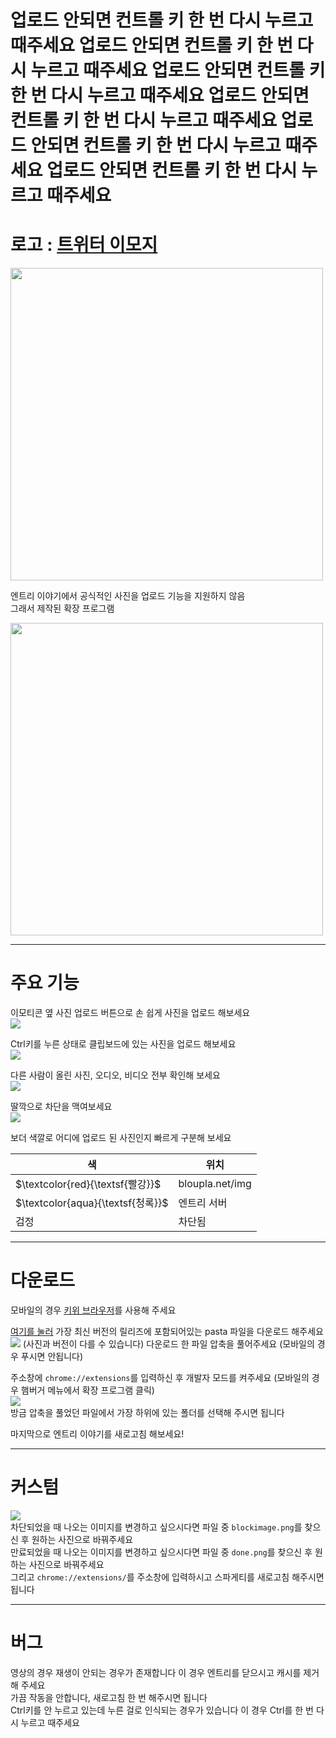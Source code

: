 # 업로드 안되면 컨트롤 키 한 번 다시 누르고 때주세요 업로드 안되면 컨트롤 키 한 번 다시 누르고 때주세요 업로드 안되면 컨트롤 키 한 번 다시 누르고 때주세요 업로드 안되면 컨트롤 키 한 번 다시 누르고 때주세요 업로드 안되면 컨트롤 키 한 번 다시 누르고 때주세요 업로드 안되면 컨트롤 키 한 번 다시 누르고 때주세요

# 로고 : [트위터 이모지](https://github.com/twitter/twemoji/blob/master/assets/svg/1f35d.svg)

<img src="https://playentry.org/uploads/49/56/4956ad72m0j7c3th1laobc3284931yr5.png" width="500px">

엔트리 이야기에서 공식적인 사진을 업로드 기능을 지원하지 않음  
그래서 제작된 확장 프로그램

<img src="https://playentry.org/uploads/f1/2a/f12ad92fm0j821fc25e4bc3284cjt7v6.png" width="500px">

---

# 주요 기능

이모티콘 옆 사진 업로드 버튼으로 손 쉽게 사진을 업로드 해보세요  
![](https://playentry.org/uploads/3f/c6/3fc6522em0j7l9v9001a4ca6e4aipzwm.gif)

Ctrl키를 누른 상태로 클립보드에 있는 사진을 업로드 해보세요  
![](https://playentry.org/uploads/d0/c7/d0c7db00m0j7mm8y001tf1f8e9gfnk33.gif)

다른 사람이 올린 사진, 오디오, 비디오 전부 확인해 보세요  
![](https://playentry.org/uploads/1a/50/1a50a1bem0j7lwc91laobc32846wf59e.gif)

딸깍으로 차단을 맥여보세요  
![](https://playentry.org/uploads/b7/ef/b7ef6bdbm0j7n1aj001l4ca6e4dsx6f5.gif)

보더 색깔로 어디에 업로드 된 사진인지 빠르게 구분해 보세요

| 색                                | 위치        |
| --------------------------------- | ----------- |
| $\textcolor{red}{\textsf{빨강}}$  | bloupla.net/img         |
| $\textcolor{aqua}{\textsf{청록}}$ | 엔트리 서버 |
| 검정                              | 차단됨      |

---

# 다운로드

모바일의 경우 [키위 브라우저](https://play.google.com/store/apps/details?id=com.kiwibrowser.browser)를 사용해 주세요

[여기를 눌러](https://github.com/EntryFireRun/pasta/releases) 가장 최신 버전의 릴리즈에 포함되어있는 pasta 파일을 다운로드 해주세요  
![](https://playentry.org/uploads/7f/84/7f84b116m0j8287p001tf1f8e94zfz7v.png)
(사진과 버전이 다를 수 있습니다) 다운로드 한 파일 압축을 풀어주세요 (모바일의 경우 푸시면 안됩니다)

주소창에 `chrome://extensions`를 입력하신 후 개발자 모드를 켜주세요 (모바일의 경우 햄버거 메뉴에서 확장 프로그램 클릭)  
![](https://playentry.org/uploads/aa/05/aa058208m0j82gif001s4ca6e46kzcya.png)  
방금 압축을 풀었던 파일에서 가장 하위에 있는 폴더를 선택해 주시면 됩니다

마지막으로 엔트리 이야기를 새로고침 해보세요!

---

# 커스텀

![](https://playentry.org/uploads/8a/55/8a551973m0j7w6pi001tf1f8e96ucfg8.png)  
차단되었을 때 나오는 이미지를 변경하고 싶으시다면 파일 중 `blockimage.png`를 찾으신 후 원하는 사진으로 바꿔주세요  
만료되었을 때 나오는 이미지를 변경하고 싶으시다면 파일 중 `done.png`를 찾으신 후 원하는 사진으로 바꿔주세요  
그리고 `chrome://extensions/`를 주소창에 입력하시고 스파게티를 새로고침 해주시면 됩니다

---

# 버그

영상의 경우 재생이 안되는 경우가 존재합니다 이 경우 엔트리를 닫으시고 캐시를 제거해 주세요  
가끔 작동을 안합니다, 새로고침 한 번 해주시면 됩니다  
Ctrl키를 안 누르고 있는데 누른 걸로 인식되는 경우가 있습니다 이 경우 Ctrl를 한 번 다시 누르고 때주세요
